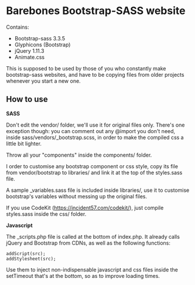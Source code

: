 # Barebones Bootstrap-SASS website

Contains: 

 - Bootstrap-sass 3.3.5
 - Glyphicons (Bootstrap)
 - jQuery 1.11.3
 - Animate.css

This is supposed to be used by those of you who constantly make bootstrap-sass websites, and have to be copying files from older projects whenever you start a new one. 

## How to use

**SASS**

Don't edit the vendor/ folder, we'll use it for original files only. There's one exception though: you can comment out any @import you don't need, inside sass/vendors/_bootstrap.scss, in order to make the compiled css a little bit lighter.

Throw all your "components" inside the components/ folder.

I order to customise any bootstrap component or css style, copy its file from vendor/bootstrap to libraries/ and link it at the top of the styles.sass file.

A sample _variables.sass file is included inside libraries/, use it to customise bootstrap's variables without messing up the original files.

If you use CodeKit (https://incident57.com/codekit/), just compile styles.sass inside the css/ folder.

**Javascript**

The _scripts.php file is called at the bottom of index.php. It already calls jQuery and Bootstrap from CDNs, as well as the following functions:

    addScript(src);
    addStylesheet(src);

Use them to inject non-indispensable javascript and css files inside the setTimeout that's at the bottom, so as to improve loading times.